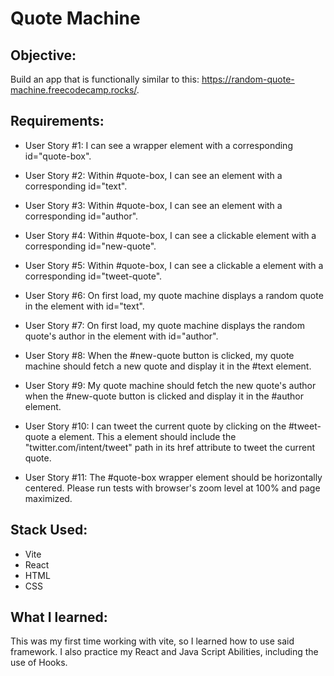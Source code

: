 
# Quote Machine

  

## Objective: 
Build an app that is functionally similar to this: https://random-quote-machine.freecodecamp.rocks/.

## Requirements:

- User Story #1: I can see a wrapper element with a corresponding id="quote-box".

  

- User Story #2: Within #quote-box, I can see an element with a corresponding id="text".

  

- User Story #3: Within #quote-box, I can see an element with a corresponding id="author".

  

- User Story #4: Within #quote-box, I can see a clickable element with a corresponding id="new-quote".

  

- User Story #5: Within #quote-box, I can see a clickable a element with a corresponding id="tweet-quote".

  

- User Story #6: On first load, my quote machine displays a random quote in the element with id="text".

  

- User Story #7: On first load, my quote machine displays the random quote's author in the element with id="author".

  

- User Story #8: When the #new-quote button is clicked, my quote machine should fetch a new quote and display it in the #text element.

  

- User Story #9: My quote machine should fetch the new quote's author when the #new-quote button is clicked and display it in the #author element.

  

- User Story #10: I can tweet the current quote by clicking on the #tweet-quote a element. This a element should include the "twitter.com/intent/tweet" path in its href attribute to tweet the current quote.

  

- User Story #11: The #quote-box wrapper element should be horizontally centered. Please run tests with browser's zoom level at 100% and page maximized.

## Stack Used:
- Vite
- React
- HTML
- CSS
## What I learned:
This was my first time working with vite, so I learned how to use said framework. I also practice my React and Java Script Abilities, including the use of Hooks. 